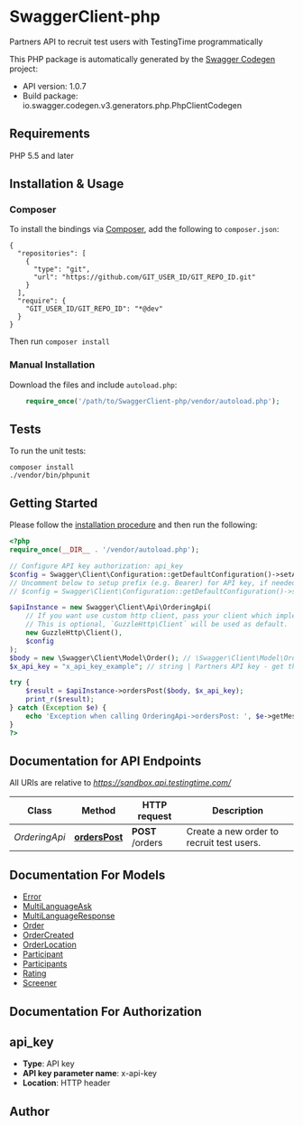 # SwaggerClient-php
Partners API to recruit test users with TestingTime programmatically

This PHP package is automatically generated by the [Swagger Codegen](https://github.com/swagger-api/swagger-codegen) project:

- API version: 1.0.7
- Build package: io.swagger.codegen.v3.generators.php.PhpClientCodegen

## Requirements

PHP 5.5 and later

## Installation & Usage
### Composer

To install the bindings via [Composer](http://getcomposer.org/), add the following to `composer.json`:

```
{
  "repositories": [
    {
      "type": "git",
      "url": "https://github.com/GIT_USER_ID/GIT_REPO_ID.git"
    }
  ],
  "require": {
    "GIT_USER_ID/GIT_REPO_ID": "*@dev"
  }
}
```

Then run `composer install`

### Manual Installation

Download the files and include `autoload.php`:

```php
    require_once('/path/to/SwaggerClient-php/vendor/autoload.php');
```

## Tests

To run the unit tests:

```
composer install
./vendor/bin/phpunit
```

## Getting Started

Please follow the [installation procedure](#installation--usage) and then run the following:

```php
<?php
require_once(__DIR__ . '/vendor/autoload.php');

// Configure API key authorization: api_key
$config = Swagger\Client\Configuration::getDefaultConfiguration()->setApiKey('x-api-key', 'YOUR_API_KEY');
// Uncomment below to setup prefix (e.g. Bearer) for API key, if needed
// $config = Swagger\Client\Configuration::getDefaultConfiguration()->setApiKeyPrefix('x-api-key', 'Bearer');

$apiInstance = new Swagger\Client\Api\OrderingApi(
    // If you want use custom http client, pass your client which implements `GuzzleHttp\ClientInterface`.
    // This is optional, `GuzzleHttp\Client` will be used as default.
    new GuzzleHttp\Client(),
    $config
);
$body = new \Swagger\Client\Model\Order(); // \Swagger\Client\Model\Order | Order with all its properties to be created
$x_api_key = "x_api_key_example"; // string | Partners API key - get this from the engineers of TestingTime

try {
    $result = $apiInstance->ordersPost($body, $x_api_key);
    print_r($result);
} catch (Exception $e) {
    echo 'Exception when calling OrderingApi->ordersPost: ', $e->getMessage(), PHP_EOL;
}
?>
```

## Documentation for API Endpoints

All URIs are relative to *https://sandbox.api.testingtime.com/*

Class | Method | HTTP request | Description
------------ | ------------- | ------------- | -------------
*OrderingApi* | [**ordersPost**](docs/Api/OrderingApi.md#orderspost) | **POST** /orders | Create a new order to recruit test users.

## Documentation For Models

 - [Error](docs/Model/Error.md)
 - [MultiLanguageAsk](docs/Model/MultiLanguageAsk.md)
 - [MultiLanguageResponse](docs/Model/MultiLanguageResponse.md)
 - [Order](docs/Model/Order.md)
 - [OrderCreated](docs/Model/OrderCreated.md)
 - [OrderLocation](docs/Model/OrderLocation.md)
 - [Participant](docs/Model/Participant.md)
 - [Participants](docs/Model/Participants.md)
 - [Rating](docs/Model/Rating.md)
 - [Screener](docs/Model/Screener.md)

## Documentation For Authorization


## api_key

- **Type**: API key
- **API key parameter name**: x-api-key
- **Location**: HTTP header


## Author



